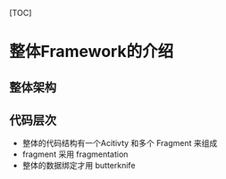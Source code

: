 [TOC]
# 整体Framework的介绍
## 整体架构
## 代码层次
- 整体的代码结构有一个Acitivty 和多个 Fragment 来组成 
- fragment 采用 fragmentation
- 整体的数据绑定才用 butterknife